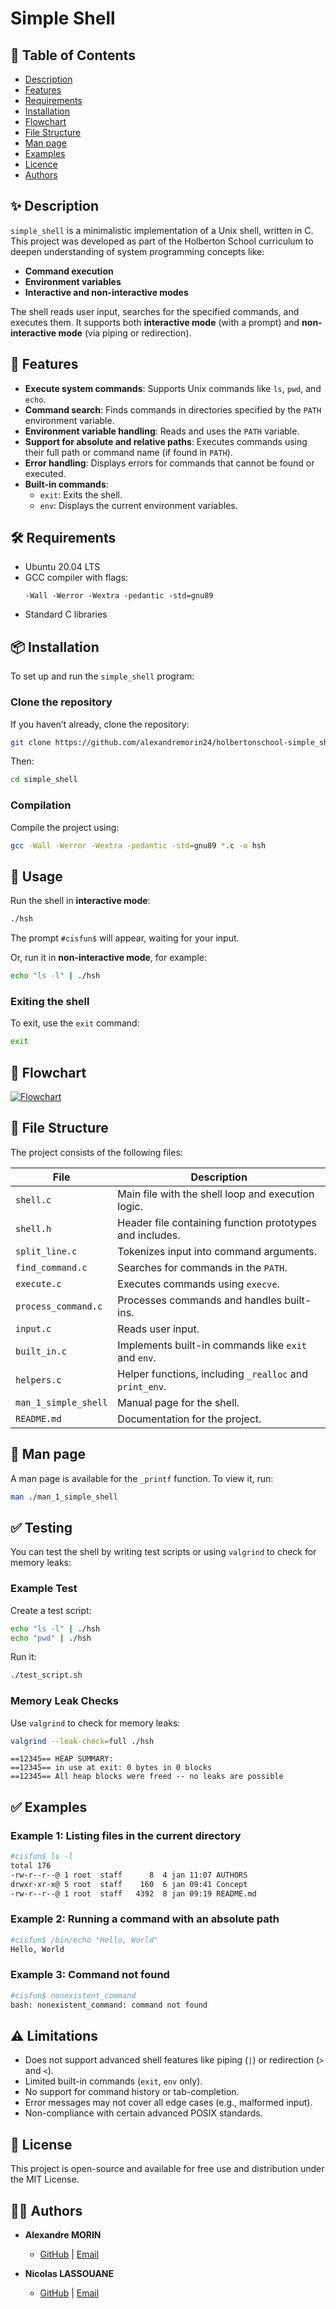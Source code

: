 # Simple Shell

## 📜 Table of Contents

- [Description](#-description)
- [Features](#-features)
- [Requirements](#-requirements)
- [Installation](#-installation)
- [Flowchart](#-flowchart)
- [File Structure](#-file-structure)
- [Man page](#-man-page)
- [Examples](#-examples)
- [Licence](#-license)
- [Authors](#-authors)

## ✨ Description

`simple_shell` is a minimalistic implementation of a Unix shell, written in C. This project was developed as part of the Holberton School curriculum to deepen understanding of system programming concepts like:

- **Command execution**
- **Environment variables**
- **Interactive and non-interactive modes**

The shell reads user input, searches for the specified commands, and executes them. It supports both **interactive mode** (with a prompt) and **non-interactive mode** (via piping or redirection).

## 🎯 Features

- **Execute system commands**: Supports Unix commands like `ls`, `pwd`, and `echo`.
- **Command search**: Finds commands in directories specified by the `PATH` environment variable.
- **Environment variable handling**: Reads and uses the `PATH` variable.
- **Support for absolute and relative paths**: Executes commands using their full path or command name (if found in `PATH`).
- **Error handling**: Displays errors for commands that cannot be found or executed.
- **Built-in commands**:
  - `exit`: Exits the shell.
  - `env`: Displays the current environment variables.

## 🛠️ Requirements

- Ubuntu 20.04 LTS
- GCC compiler with flags:
  ```
  -Wall -Werror -Wextra -pedantic -std=gnu89
  ```
- Standard C libraries

## 📦 Installation

To set up and run the `simple_shell` program:

### Clone the repository
If you haven’t already, clone the repository:
```bash
git clone https://github.com/alexandremorin24/holbertonschool-simple_shell
```
Then:
```bash
cd simple_shell
```

### Compilation
Compile the project using:
```bash
gcc -Wall -Werror -Wextra -pedantic -std=gnu89 *.c -o hsh
```

## 📘 Usage
Run the shell in **interactive mode**:
```bash
./hsh
```
The prompt `#cisfun$` will appear, waiting for your input.

Or, run it in **non-interactive mode**, for example:
```bash
echo "ls -l" | ./hsh
```

### Exiting the shell
To exit, use the `exit` command:
```bash
exit
```

## 🧩 Flowchart

[![Flowchart](flowchart_small.png)](flowchart.png)

## 📂 File Structure

The project consists of the following files:

| File                | Description                                                   |
|---------------------|---------------------------------------------------------------|
| `shell.c`           | Main file with the shell loop and execution logic.             |
| `shell.h`           | Header file containing function prototypes and includes.      |
| `split_line.c`      | Tokenizes input into command arguments.                       |
| `find_command.c`    | Searches for commands in the `PATH`.                          |
| `execute.c`         | Executes commands using `execve`.                             |
| `process_command.c` | Processes commands and handles built-ins.                     |
| `input.c`           | Reads user input.                                             |
| `built_in.c`        | Implements built-in commands like `exit` and `env`.           |
| `helpers.c`         | Helper functions, including `_realloc` and `print_env`.       |
| `man_1_simple_shell`| Manual page for the shell.                                    |
| `README.md`         | Documentation for the project.                                |

## 📖 Man page

A man page is available for the `_printf` function. To view it, run:

```bash
man ./man_1_simple_shell
```

## ✅ Testing

You can test the shell by writing test scripts or using `valgrind` to check for memory leaks:

### Example Test
Create a test script:
```bash
echo "ls -l" | ./hsh
echo "pwd" | ./hsh
```
Run it:
```bash
./test_script.sh
```

### Memory Leak Checks
Use `valgrind` to check for memory leaks:
```bash
valgrind --leak-check=full ./hsh
```
```
==12345== HEAP SUMMARY:
==12345== in use at exit: 0 bytes in 0 blocks
==12345== All heap blocks were freed -- no leaks are possible
```

## ✅ Examples

### Example 1: Listing files in the current directory
```bash
#cisfun$ ls -l
total 176
-rw-r--r--@ 1 root  staff      8  4 jan 11:07 AUTHORS
drwxr-xr-x@ 5 root  staff    160  6 jan 09:41 Concept
-rw-r--r--@ 1 root  staff   4392  8 jan 09:19 README.md
```

### Example 2: Running a command with an absolute path
```bash
#cisfun$ /bin/echo "Hello, World"
Hello, World
```

### Example 3: Command not found
```bash
#cisfun$ nonexistent_command
bash: nonexistent_command: command not found
```

## ⚠️ Limitations

- Does not support advanced shell features like piping (`|`) or redirection (`>` and `<`).
- Limited built-in commands (`exit`, `env` only).
- No support for command history or tab-completion.
- Error messages may not cover all edge cases (e.g., malformed input).
- Non-compliance with certain advanced POSIX standards.

## 🔑 License

This project is open-source and available for free use and distribution under the MIT License.

## 👨‍💻 Authors

- **Alexandre MORIN**  
  - [GitHub](https://github.com/alexandremorin24) | [Email](mailto:alexandre.morin24@gmail.com)

- **Nicolas LASSOUANE**  
  - [GitHub](https://github.com/) | [Email](mailto:9820@holbertonstudents.com)
